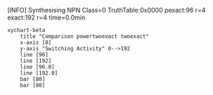[INFO] Synthesising NPN Class=0 TruthTable:0x0000 pexact:96 r=4 exact:192 r=4 time=0.0min 

```mermaid
xychart-beta
    title "Comparison powertwoexact twoexact"
    x-axis [0]
    y-axis "Switching Activity" 0-->192
    line [96]
    line [192]
    line [96.0]
    line [192.0]
    bar [80]
    bar [80]
```

